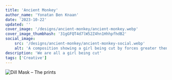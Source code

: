 ```yaml
---
title: 'Ancient Monkey'
author_name: 'Yonatan Ben Knaan'
date: '2023-10-22'
updated: ''
cover_image: '/designs/ancient-monkey/ancient-monkey.webp'
cover_image_thumbhash: '31gGFQT4d7lW52Z4hn1HhhpfhdB2'
social_image: 
    src: '/designs/ancient-monkey/ancient-monkey-social.webp'
    alt: 'A composition showing a girl being cut by forces greater then us'
description: 'We are all a girl being cut'
tags: ['Creative']
---
```


![Dill Mask – The prints](/designs/ancient-monkey/ancient-monkey.webp)
